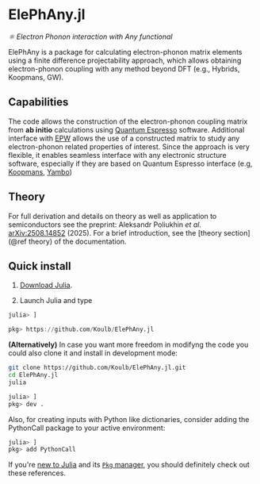# ElePhAny.jl

*⚛️ Electron Phonon interaction with Any functional*

ElePhAny is a package for calculating electron-phonon matrix elements using a finite difference projectability approach, which allows obtaining electron-phonon coupling with any method beyond DFT (e.g., Hybrids, Koopmans, GW).

## Capabilities

The code allows the construction of the electron-phonon coupling matrix from **ab initio** calculations using [Quantum Espresso](https://www.quantum-espresso.org/) software. Additional interface with [EPW](https://epw-code.org/) allows the use of a constructed matrix to study any electron-phonon related properties of interest. Since the approach is very flexible, it enables seamless interface with any electronic structure software, especially if they are based on Quantum Espresso interface (e.g, [Koopmans](https://koopmans-functionals.org/en/latest/#), [Yambo](https://www.yambo-code.eu/))

## Theory

For full derivation and details on theory as well as application to semiconductors see the preprint: Aleksandr Poliukhin *et al.* [arXiv:2508.14852](https://arxiv.org/abs/2508.14852) (2025). For a brief introduction, see the [theory section](@ref theory) of the documentation.

## Quick install

1. [Download Julia](https://julialang.org/downloads/).

2. Launch Julia and type

```julia
julia> ]

pkg> https://github.com/Koulb/ElePhAny.jl
```
**(Alternatively)** In case you want more freedom in modifyng the code you could also clone it and install in development mode:

```sh
git clone https://github.com/Koulb/ElePhAny.jl.git
cd ElePhAny.jl
julia
```

```julia
julia> ]
pkg> dev .
```

Also, for creating inputs with Python like dictionaries, consider adding the PythonCall package to your active environment:
```julia
julia> ]
pkg> add PythonCall
```

If you're [new to Julia](https://docs.julialang.org/en/v1/manual/getting-started/) and its [`Pkg` manager](https://docs.julialang.org/en/v1/stdlib/Pkg/), you should definitely check out these references.



